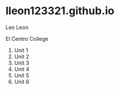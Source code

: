# lleon123321.github.io

Leo Leon

El Centro College 

1. Unit 1
2. Unit 2
3. Unit 3
4. Unit 4
5. Unit 5
6. Unit 6
